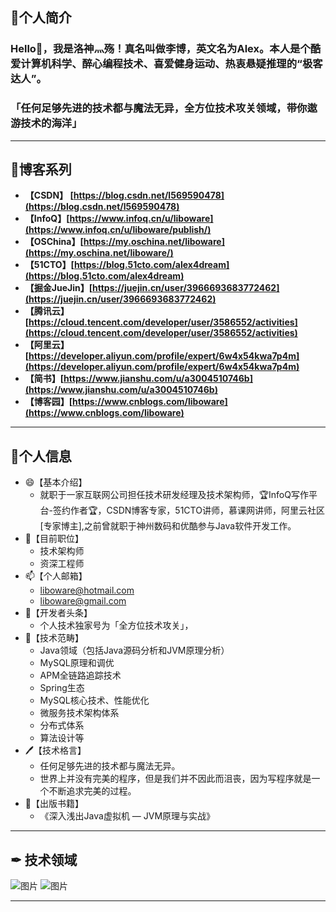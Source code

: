 ## 🤔个人简介

### Hello👋，我是洛神灬殇！真名叫做李博，英文名为Alex。本人是个酷爱计算机科学、醉心编程技术、喜爱健身运动、热衷悬疑推理的“极客达人”。

### 「**任何足够先进的技术都与魔法无异，全方位技术攻关领域，带你遨游技术的海洋**」

---

## 🌱博客系列

+ **【CSDN】 [https://blog.csdn.net/l569590478](https://blog.csdn.net/l569590478)**
+ **【InfoQ】[https://www.infoq.cn/u/liboware](https://www.infoq.cn/u/liboware/publish/)**
+ **【OSChina】[https://my.oschina.net/liboware](https://my.oschina.net/liboware/)**
+ **【51CTO】[https://blog.51cto.com/alex4dream](https://blog.51cto.com/alex4dream)**
+ **【掘金JueJin】[https://juejin.cn/user/3966693683772462](https://juejin.cn/user/3966693683772462)**
+ **【腾讯云】[https://cloud.tencent.com/developer/user/3586552/activities](https://cloud.tencent.com/developer/user/3586552/activities)**
+ **【阿里云】[https://developer.aliyun.com/profile/expert/6w4x54kwa7p4m](https://developer.aliyun.com/profile/expert/6w4x54kwa7p4m)**
+ **【简书】[https://www.jianshu.com/u/a3004510746b](https://www.jianshu.com/u/a3004510746b)**
+ **【博客园】[https://www.cnblogs.com/liboware](https://www.cnblogs.com/liboware)**

---

## 🔭个人信息

- 😄【基本介绍】 
  - 就职于一家互联网公司担任技术研发经理及技术架构师，🏆InfoQ写作平台-签约作者🏆，CSDN博客专家，51CTO讲师，慕课网讲师，阿里云社区[专家博主],之前曾就职于神州数码和优酷参与Java软件开发工作。
- 👯【目前职位】
  - 技术架构师
  - 资深工程师
- 📫【个人邮箱】
  - liboware@hotmail.com 
  - liboware@gmail.com 
- 💬【开发者头条】
  - 个人技术独家号为「全方位技术攻关」， 
- 🌱【技术范畴】
  - Java领域（包括Java源码分析和JVM原理分析）
  - MySQL原理和调优
  - APM全链路追踪技术
  - Spring生态
  - MySQL核心技术、性能优化
  - 微服务技术架构体系
  - 分布式体系
  - 算法设计等
- 🖊【技术格言】
  - 任何足够先进的技术都与魔法无异。 
  - 世界上并没有完美的程序，但是我们并不因此而沮丧，因为写程序就是一个不断追求完美的过程。
- 📕【出版书籍】
  - 《深入浅出Java虚拟机 — JVM原理与实战》 

---

## ✒ 技术领域

![图片](https://user-images.githubusercontent.com/18031935/231723783-154bf275-e3af-452f-bf8b-e2efd32373e1.png)
![图片](https://user-images.githubusercontent.com/18031935/232239272-e6d12ae6-66f5-4ef6-96e4-21001dc721cc.png)

---





